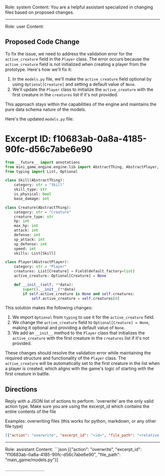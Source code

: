 Role: system
Content: You are a helpful assistant specialized in changing files based on proposed changes.
__________________
Role: user
Content: 
## Proposed Code Change
To fix the issue, we need to address the validation error for the `active_creature` field in the `Player` class. The error occurs because the `active_creature` field is not initialized when creating a player from the prototype. Here's how we'll fix it:

1. In the `models.py` file, we'll make the `active_creature` field optional by using `Optional[Creature]` and setting a default value of `None`.
2. We'll update the `Player` class to initialize the `active_creature` with the first creature in the `creatures` list if it's not provided.

This approach stays within the capabilities of the engine and maintains the pure data schema nature of the models.

Here's the updated `models.py` file:

# Excerpt ID: f10683ab-0a8a-4185-90fc-d56c7abe6e90
```python main_game/models.py
from __future__ import annotations
from mini_game_engine.engine.lib import AbstractThing, AbstractPlayer, Field
from typing import List, Optional

class Skill(AbstractThing):
    category: str = "Skill"
    skill_type: str
    is_physical: bool
    base_damage: int

class Creature(AbstractThing):
    category: str = "Creature"
    creature_type: str
    hp: int
    max_hp: int
    attack: int
    defense: int
    sp_attack: int
    sp_defense: int
    speed: int
    skills: List[Skill]

class Player(AbstractPlayer):
    category: str = "Player"
    creatures: List[Creature] = Field(default_factory=list)
    active_creature: Optional[Creature] = None

    def __init__(self, **data):
        super().__init__(**data)
        if self.active_creature is None and self.creatures:
            self.active_creature = self.creatures[0]
```

This solution makes the following changes:

1. We import `Optional` from `typing` to use it for the `active_creature` field.
2. We change the `active_creature` field to `Optional[Creature] = None`, making it optional and providing a default value of `None`.
3. We add an `__init__` method to the `Player` class that initializes the `active_creature` with the first creature in the `creatures` list if it's not provided.

These changes should resolve the validation error while maintaining the required structure and functionality of the `Player` class. The `active_creature` will be automatically set to the first creature in the list when a player is created, which aligns with the game's logic of starting with the first creature in battle.

## Directions
Reply with a JSON list of actions to perform. 'overwrite' are the only valid action type. 
Make sure you are using the excerpt_id which contains the entire contents of the file

Examples:
overwriting files (this works for python, markdown, or any other file type)
```json output_example1
[{"action": "overwrite", "excerpt_id": "<id>", "file_path": "<relative file path>"}]
```

__________________
Role: assistant
Content: ```json
[{"action": "overwrite", "excerpt_id": "f10683ab-0a8a-4185-90fc-d56c7abe6e90", "file_path": "main_game/models.py"}]
```
__________________
